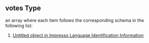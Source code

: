 ## votes Type

an array where each item follows the corresponding schema in the following list:

1.  [Untitled object in Impresso Language Identification Information](language_identification-properties-votes-items-0.md "check type definition")
